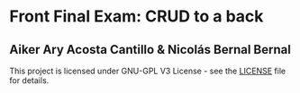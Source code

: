 # Front Final Exam: CRUD to a back

## Aiker Ary Acosta Cantillo & Nicolás Bernal Bernal

<!-- This project is licensed under GNU-GPL V3 -->

This project is licensed under GNU-GPL V3 License - see the [LICENSE](LICENSE) file for details.

